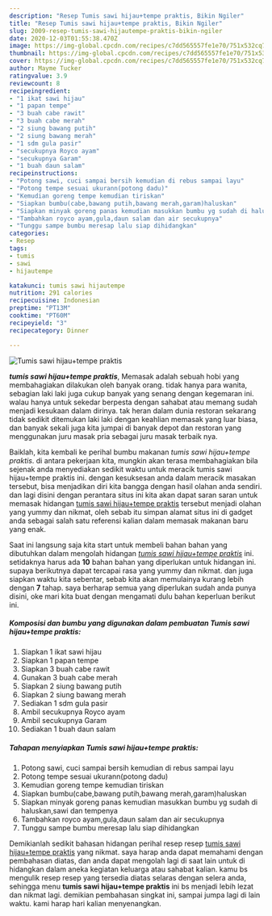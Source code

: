 ```yaml
---
description: "Resep Tumis sawi hijau+tempe praktis, Bikin Ngiler"
title: "Resep Tumis sawi hijau+tempe praktis, Bikin Ngiler"
slug: 2009-resep-tumis-sawi-hijautempe-praktis-bikin-ngiler
date: 2020-12-03T01:55:38.470Z
image: https://img-global.cpcdn.com/recipes/c7dd565557fe1e70/751x532cq70/tumis-sawi-hijautempe-praktis-foto-resep-utama.jpg
thumbnail: https://img-global.cpcdn.com/recipes/c7dd565557fe1e70/751x532cq70/tumis-sawi-hijautempe-praktis-foto-resep-utama.jpg
cover: https://img-global.cpcdn.com/recipes/c7dd565557fe1e70/751x532cq70/tumis-sawi-hijautempe-praktis-foto-resep-utama.jpg
author: Mayme Tucker
ratingvalue: 3.9
reviewcount: 8
recipeingredient:
- "1 ikat sawi hijau"
- "1 papan tempe"
- "3 buah cabe rawit"
- "3 buah cabe merah"
- "2 siung bawang putih"
- "2 siung bawang merah"
- "1 sdm gula pasir"
- "secukupnya Royco ayam"
- "secukupnya Garam"
- "1 buah daun salam"
recipeinstructions:
- "Potong sawi, cuci sampai bersih kemudian di rebus sampai layu"
- "Potong tempe sesuai ukurann(potong dadu)"
- "Kemudian goreng tempe kemudian tiriskan"
- "Siapkan bumbu(cabe,bawang putih,bawang merah,garam)haluskan"
- "Siapkan minyak goreng panas kemudian masukkan bumbu yg sudah di haluskan,sawi dan tempenya"
- "Tambahkan royco ayam,gula,daun salam dan air secukupnya"
- "Tunggu sampe bumbu meresap lalu siap dihidangkan"
categories:
- Resep
tags:
- tumis
- sawi
- hijautempe

katakunci: tumis sawi hijautempe 
nutrition: 291 calories
recipecuisine: Indonesian
preptime: "PT13M"
cooktime: "PT60M"
recipeyield: "3"
recipecategory: Dinner

---
```



![Tumis sawi hijau+tempe praktis](https://img-global.cpcdn.com/recipes/c7dd565557fe1e70/751x532cq70/tumis-sawi-hijautempe-praktis-foto-resep-utama.jpg)

<b><i>tumis sawi hijau+tempe praktis</i></b>, Memasak adalah sebuah hobi yang membahagiakan dilakukan oleh banyak orang. tidak hanya para wanita, sebagian laki laki juga cukup banyak yang senang dengan kegemaran ini. walau hanya untuk sekedar berpesta dengan sahabat atau memang sudah menjadi kesukaan dalam dirinya. tak heran dalam dunia restoran sekarang tidak sedikit ditemukan laki laki dengan keahlian memasak yang luar biasa, dan banyak sekali juga kita jumpai di banyak depot dan restoran yang menggunakan juru masak pria sebagai juru masak terbaik nya.

Baiklah, kita kembali ke perihal bumbu makanan <i>tumis sawi hijau+tempe praktis</i>. di antara pekerjaan kita, mungkin akan terasa membahagiakan bila sejenak anda menyediakan sedikit waktu untuk meracik tumis sawi hijau+tempe praktis ini. dengan kesuksesan anda dalam meracik masakan tersebut, bisa menjadikan diri kita bangga dengan hasil olahan anda sendiri. dan lagi disini dengan perantara situs ini kita akan dapat saran saran untuk memasak hidangan <u>tumis sawi hijau+tempe praktis</u> tersebut menjadi olahan yang yummy dan nikmat, oleh sebab itu simpan alamat situs ini di gadget anda sebagai salah satu referensi kalian dalam memasak makanan baru yang enak.




Saat ini langsung saja kita start untuk membeli bahan bahan yang dibutuhkan dalam mengolah hidangan <u><i>tumis sawi hijau+tempe praktis</i></u> ini. setidaknya harus ada <b>10</b> bahan bahan yang diperlukan untuk hidangan ini. supaya berikutnya dapat tercapai rasa yang yummy dan nikmat. dan juga siapkan waktu kita sebentar, sebab kita akan memulainya kurang lebih dengan <b>7</b> tahap. saya berharap semua yang diperlukan sudah anda punya disini, oke mari kita buat dengan mengamati dulu bahan keperluan berikut ini.

<!--inarticleads1-->

##### Komposisi dan bumbu yang digunakan dalam pembuatan Tumis sawi hijau+tempe praktis:

1. Siapkan 1 ikat sawi hijau
1. Siapkan 1 papan tempe
1. Siapkan 3 buah cabe rawit
1. Gunakan 3 buah cabe merah
1. Siapkan 2 siung bawang putih
1. Siapkan 2 siung bawang merah
1. Sediakan 1 sdm gula pasir
1. Ambil secukupnya Royco ayam
1. Ambil secukupnya Garam
1. Sediakan 1 buah daun salam




<!--inarticleads2-->

##### Tahapan menyiapkan Tumis sawi hijau+tempe praktis:

1. Potong sawi, cuci sampai bersih kemudian di rebus sampai layu
1. Potong tempe sesuai ukurann(potong dadu)
1. Kemudian goreng tempe kemudian tiriskan
1. Siapkan bumbu(cabe,bawang putih,bawang merah,garam)haluskan
1. Siapkan minyak goreng panas kemudian masukkan bumbu yg sudah di haluskan,sawi dan tempenya
1. Tambahkan royco ayam,gula,daun salam dan air secukupnya
1. Tunggu sampe bumbu meresap lalu siap dihidangkan




Demikianlah sedikit bahasan hidangan perihal resep resep <u>tumis sawi hijau+tempe praktis</u> yang nikmat. saya harap anda dapat memahami dengan pembahasan diatas, dan anda dapat mengolah lagi di saat lain untuk di hidangkan dalam aneka kegiatan keluarga atau sahabat kalian. kamu bs mengulik resep resep yang tersedia diatas selaras dengan selera anda, sehingga menu <b>tumis sawi hijau+tempe praktis</b> ini bs menjadi lebih lezat dan nikmat lagi. demikian pembahasan singkat ini, sampai jumpa lagi di lain waktu. kami harap hari kalian menyenangkan.
